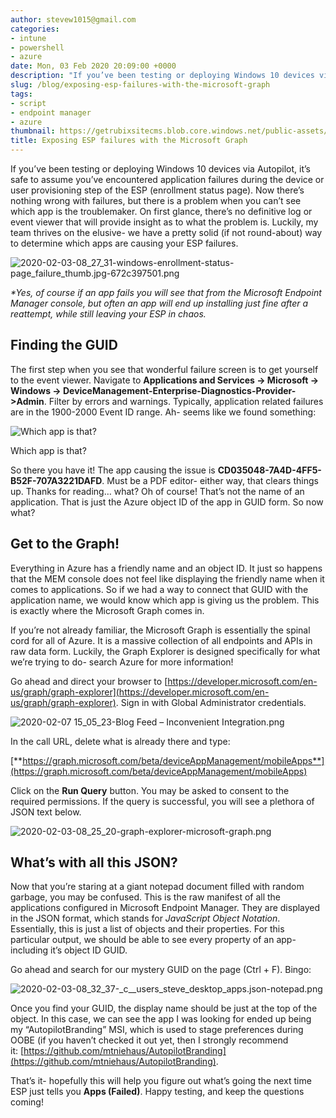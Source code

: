 ```yaml
---
author: stevew1015@gmail.com
categories:
- intune
- powershell
- azure
date: Mon, 03 Feb 2020 20:09:00 +0000
description: "If you’ve been testing or deploying Windows 10 devices via Autopilot, it’s safe to assume you’ve encountered application failures during the device or user provisioning step of the ESP (enrollment status page). Now there’s nothing wrong with failures, but there is a problem when you can’t see which app is the troublemaker."
slug: /blog/exposing-esp-failures-with-the-microsoft-graph
tags:
- script
- endpoint manager
- azure
thumbnail: https://getrubixsitecms.blob.core.windows.net/public-assets/content/v1/logo512.png
title: Exposing ESP failures with the Microsoft Graph
---
```


If you’ve been testing or deploying Windows 10 devices via Autopilot, it’s safe to assume you’ve encountered application failures during the device or user provisioning step of the ESP (enrollment status page). Now there’s nothing wrong with failures, but there is a problem when you can’t see which app is the troublemaker. On first glance, there’s no definitive log or event viewer that will provide insight as to what the problem is. Luckily, my team thrives on the elusive- we have a pretty solid (if not round-about) way to determine which apps are causing your ESP failures.

![2020-02-03-08_27_31-windows-enrollment-status-page_failure_thumb.jpg-672c397501.png](https://getrubixsitecms.blob.core.windows.net/public-assets/content/v1/5dd365a31aa1fd743bc30b8e/1581105967161-IUZ7KAIWU5UIKRG75SYF/2020-02-03-08_27_31-windows-enrollment-status-page_failure_thumb.jpg-672c397501.png)

_\*Yes, of course if an app fails you will see that from the Microsoft Endpoint Manager_ _console, but often an app will end up installing just fine after a reattempt, while still leaving your ESP in chaos._

Finding the GUID
----------------

The first step when you see that wonderful failure screen is to get yourself to the event viewer. Navigate to **Applications and Services -> Microsoft -> Windows -> DeviceManagement-Enterprise-Diagnostics-Provider->Admin**. Filter by errors and warnings. Typically, application related failures are in the 1900-2000 Event ID range. Ah- seems like we found something:

![Which app is that?](https://getrubixsitecms.blob.core.windows.net/public-assets/content/v1/5dd365a31aa1fd743bc30b8e/1581106029630-SBVLSPTDPIZAQ37BW4GS/2020-02-03-08_31_16-batcave-rdg.batcave.local-remote-desktop-connection-manager-v2.7.png)

Which app is that?

So there you have it! The app causing the issue is **CD035048-7A4D-4FF5-B52F-707A3221DAFD**. Must be a PDF editor- either way, that clears things up. Thanks for reading… what? Oh of course! That’s not the name of an application. That is just the Azure object ID of the app in GUID form. So now what?

Get to the Graph!
-----------------

Everything in Azure has a friendly name and an object ID. It just so happens that the MEM console does not feel like displaying the friendly name when it comes to applications. So if we had a way to connect that GUID with the application name, we would know which app is giving us the problem. This is exactly where the Microsoft Graph comes in.

If you’re not already familiar, the Microsoft Graph is essentially the spinal cord for all of Azure. It is a massive collection of all endpoints and APIs in raw data form. Luckily, the Graph Explorer is designed specifically for what we’re trying to do- search Azure for more information!

Go ahead and direct your browser to [https://developer.microsoft.com/en-us/graph/graph-explorer](https://developer.microsoft.com/en-us/graph/graph-explorer). Sign in with Global Administrator credentials.

![2020-02-07 15_05_23-Blog Feed – Inconvenient Integration.png](https://getrubixsitecms.blob.core.windows.net/public-assets/content/v1/5dd365a31aa1fd743bc30b8e/1581106057588-7M5N26PXP5AUKTRHRYXQ/2020-02-07+15_05_23-Blog+Feed+%E2%80%93+Inconvenient+Integration.png)

In the call URL, delete what is already there and type:

[**https://graph.microsoft.com/beta/deviceAppManagement/mobileApps**](https://graph.microsoft.com/beta/deviceAppManagement/mobileApps)

Click on the **Run Query** button. You may be asked to consent to the required permissions. If the query is successful, you will see a plethora of JSON text below.

![2020-02-03-08_25_20-graph-explorer-microsoft-graph.png](https://getrubixsitecms.blob.core.windows.net/public-assets/content/v1/5dd365a31aa1fd743bc30b8e/1581106080228-ET8R7O3H8VFJVJXPL6W2/2020-02-03-08_25_20-graph-explorer-microsoft-graph.png)

What’s with all this JSON?
--------------------------

Now that you’re staring at a giant notepad document filled with random garbage, you may be confused. This is the raw manifest of all the applications configured in Microsoft Endpoint Manager. They are displayed in the JSON format, which stands for _JavaScript Object Notation_. Essentially, this is just a list of objects and their properties. For this particular output, we should be able to see every property of an app- including it’s object ID GUID.

Go ahead and search for our mystery GUID on the page (Ctrl + F). Bingo:

![2020-02-03-08_32_37-_c__users_steve_desktop_apps.json-notepad.png](https://getrubixsitecms.blob.core.windows.net/public-assets/content/v1/5dd365a31aa1fd743bc30b8e/1581106137507-ULLSIGSAGV7UZD5A26YG/2020-02-03-08_32_37-_c__users_steve_desktop_apps.json-notepad.png)

Once you find your GUID, the display name should be just at the top of the object. In this case, we can see the app I was looking for ended up being my “AutopilotBranding” MSI, which is used to stage preferences during OOBE (if you haven’t checked it out yet, then I strongly recommend it: [https://github.com/mtniehaus/AutopilotBranding](https://github.com/mtniehaus/AutopilotBranding).

That’s it- hopefully this will help you figure out what’s going the next time ESP just tells you **Apps (Failed)**. Happy testing, and keep the questions coming!
